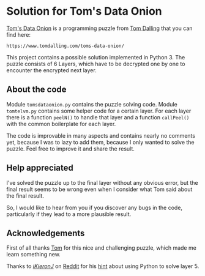 
# Solution for Tom's Data Onion

[Tom's Data Onion](https://www.tomdalling.com/toms-data-onion/) is a programming puzzle from [Tom Dalling](https://www.tomdalling.com) that you can find here:

    https://www.tomdalling.com/toms-data-onion/

This project contains a possible solution implemented in Python 3. The puzzle consists of 6 Layers, which have to be decrypted one by one to encounter the encrypted next layer.


## About the code

Module `tomsdataonion.py` contains the puzzle solving code. Module `tomtelvm.py` contains some helper code for a certain layer. For each layer there is a function `peelN()` to handle that layer and a function `callPeel()` with the common boilerplate for each layer.

The code is improvable in many aspects and contains nearly no comments yet, because I was to lazy to add them, because I only wanted to solve the puzzle. Feel free to improve it and share the result.


## Help appreciated

I've solved the puzzle up to the final layer without any obvious error, but the final result seems to be wrong even when I consider what Tom said about the final result.

So, I would like to hear from you if you discover any bugs in the code, particularly if they lead to a more plausible result.


## Acknowledgements

First of all thanks [Tom](https://www.tomdalling.com) for this nice and challenging puzzle, which made me learn something new.

Thanks to [*iKieronJ*](https://www.reddit.com/user/iKieronJ/) on [Reddit](https://www.reddit.com) for his [hint](https://www.reddit.com/r/programming/comments/haqil8/toms_data_onion_a_programming_puzzle_in_a_text/fv8fjdy/) about using Python to solve layer 5.

